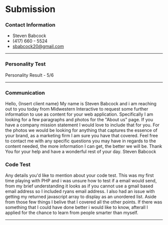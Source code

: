 # Submission

### Contact Information
- Steven Babcock
- (417) 660 - 5524
- sbabcock20@gmail.com

---

### Personality Test

Personality Result - 5/6

---

### Communication

Hello, {Insert client name}
My name is Steven Babcock and i am reaching out to you today from Midwestern Interactive to request some further information to use as content for your web application. Specifically I am looking for a few paragraphs and photos for the "About us" page. If you have a company mission statement I would love to include that for you. 
For the photos we would be looking for anything that captures the essence of your brand, as a marketing firm I am sure you have that covered.
Feel free to contact me with any specific questions you may have in regards to the content needed, the more information I can get, the better we will be.
Thank You for your help and have a wonderful rest of your day.
Steven Babcock

### Code Test

Any details you'd like to mention about your code test.
This was my first time playing with PHP and i was unsure how to test if a email would send, from my brief understanding it looks as if you cannot use a gmail based email address so I included ryans email address. I also had an issue with getting my returned javascript array to display as an unordered list. Aside from those few things I belive that I covered all the other points. If there was something that I could have done better i would like to know, afterall I applied for the chance to learn from people smarter than myself.

---
